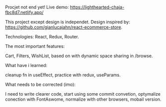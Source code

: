 Procjet not end yet!
Live demo: https://lighthearted-chaja-fbc8d7.netlify.app/

This project except design is independet. 
Design inspired by: https://github.com/gianlucajahn/react-ecommerce-store.

Technologies: React, Redux, Router.

The most important features:

Cart, Filters, WishList, based on with dynamic space sharing in /browse.
 
What have i learned:

cleanup fn in useEffect, practice with redux, useParams.

What needs to be corrected (imo):

I need to write clearer code, start using some commit convetion, optymalize conection with FontAswome, normalize with  other browsers, mobail version.
